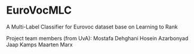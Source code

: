 EuroVocMLC
==========

A Multi-Label Classifier for Eurovoc dataset base on Learning to Rank

Project team members (from UvA):
Mostafa Dehghani
Hosein Azarbonyad
Jaap Kamps
Maarten Marx
